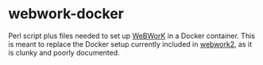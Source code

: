 # webwork-docker
Perl script plus files needed to set up [WeBWorK](https://github.com/openwebwork) in a Docker container.  This is meant to replace the Docker setup currently included in [webwork2](https://github.com/openwebwork/webwork2), as it is clunky and poorly documented.
